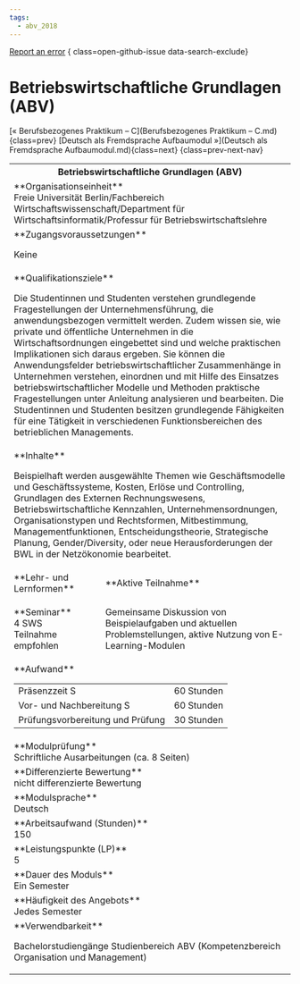 ```yaml
---
tags:
  - abv_2018
---
```

[Report an error](https://github.com/SGSSGene/FUB-SUP/issues/new?title=Error%20in%20%22Betriebswirtschaftliche%20Grundlagen%20%28ABV%29%22&body=There%20seems%20to%20be%20an%20error%20in%20module%20%22Betriebswirtschaftliche%20Grundlagen%20%28ABV%29%22%2E%0A%0A%3CDescribe%20here%20a%20slightly%20more%20detailed%20description%20of%20what%20is%20wrong%3E&labels=bug)
{ class=open-github-issue data-search-exclude}

# Betriebswirtschaftliche Grundlagen (ABV)

[« Berufsbezogenes Praktikum – C](Berufsbezogenes Praktikum – C.md){class=prev}
[Deutsch als Fremdsprache Aufbaumodul »](Deutsch als Fremdsprache Aufbaumodul.md){class=next}
{class=prev-next-nav}

<table markdown id="moduledesc">
<tr markdown class="moduledesc_head"><th colspan="2">Betriebswirtschaftliche Grundlagen (ABV) </th></tr>
<tr markdown><td colspan="2">**Organisationseinheit**   <br>Freie Universität Berlin/Fachbereich Wirtschaftswissenschaft/Department für Wirtschaftsinformatik/Professur für Betriebswirtschaftslehre</td></tr>


<tr markdown><td colspan="2">**Zugangsvoraussetzungen** <br>

Keine


</td></tr>
<tr markdown><td colspan="2">**Qualifikationsziele**    <br>

Die Studentinnen und Studenten verstehen grundlegende Fragestellungen der
Unternehmensführung, die anwendungsbezogen vermittelt werden. Zudem wissen
sie, wie private und öffentliche Unternehmen in die Wirtschaftsordnungen
eingebettet sind und welche praktischen Implikationen sich daraus ergeben.
Sie können die Anwendungsfelder betriebswirtschaftlicher Zusammenhänge in
Unternehmen verstehen, einordnen und mit Hilfe des Einsatzes
betriebswirtschaftlicher Modelle und Methoden praktische Fragestellungen
unter Anleitung analysieren und bearbeiten. Die Studentinnen und Studenten
besitzen grundlegende Fähigkeiten für eine Tätigkeit in verschiedenen
Funktionsbereichen des betrieblichen Managements.


</td></tr>
<tr markdown><td colspan="2">**Inhalte**                <br>

Beispielhaft werden ausgewählte Themen wie Geschäftsmodelle und
Geschäftssysteme, Kosten, Erlöse und Controlling, Grundlagen des Externen
Rechnungswesens, Betriebswirtschaftliche Kennzahlen, Unternehmensordnungen,
Organisationstypen und Rechtsformen, Mitbestimmung, Managementfunktionen,
Entscheidungstheorie, Strategische Planung, Gender/Diversity, oder neue
Herausforderungen der BWL in der Netzökonomie bearbeitet.


</td></tr>

<tr markdown><td>**Lehr- und Lernformen**</td><td>**Aktive Teilnahme**</td></tr>
<tr markdown><td> **Seminar** <br>4 SWS <br> Teilnahme empfohlen</td><td>

Gemeinsame Diskussion von Beispielaufgaben und aktuellen Problemstellungen, aktive Nutzung von E-Learning-Modulen
</td></tr>
<tr markdown><td colspan="2">**Aufwand**                <br>
<table class="aufwand_table">
<tr><td>Präsenzzeit S</td><td>60 Stunden</td></tr>
<tr><td>Vor- und Nachbereitung S</td><td>60 Stunden</td></tr>
<tr><td>Prüfungsvorbereitung und Prüfung</td><td>30 Stunden</td></tr>
</table>

</td></tr>
<tr markdown><td colspan="2">**Modulprüfung**             <br>Schriftliche Ausarbeitungen (ca. 8 Seiten)


</td></tr>
<tr markdown><td colspan="2">**Differenzierte Bewertung** <br>nicht differenzierte Bewertung

</td></tr>
<tr markdown><td colspan="2">**Modulsprache**             <br>Deutsch</td></tr>
<tr markdown><td colspan="2">**Arbeitsaufwand (Stunden)** <br>150</td></tr>
<tr markdown><td colspan="2">**Leistungspunkte (LP)**     <br>5</td></tr>
<tr markdown><td colspan="2">**Dauer des Moduls**         <br>Ein Semester</td></tr>
<tr markdown><td colspan="2">**Häufigkeit des Angebots**  <br>Jedes Semester</td></tr>
<tr markdown><td colspan="2">**Verwendbarkeit**           <br>

Bachelorstudiengänge Studienbereich ABV (Kompetenzbereich Organisation und
Management)


</td></tr>


</table>
